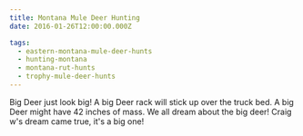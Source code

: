 ```yaml
---
title: Montana Mule Deer Hunting
date: 2016-01-26T12:00:00.000Z

tags:
  - eastern-montana-mule-deer-hunts
  - hunting-montana
  - montana-rut-hunts
  - trophy-mule-deer-hunts
---
```


Big Deer just look big! A big Deer rack will stick up over the truck bed. A big Deer might have 42 inches of mass. We all dream about the big deer! Craig w's dream came true, it's a big one!
